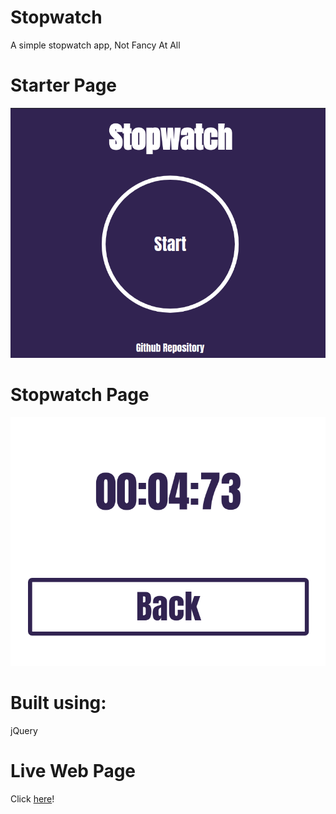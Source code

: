 # Stopwatch
A simple stopwatch app, Not Fancy At All
# Starter Page
![Starter Page](https://github.com/Nima-Ra/stopwatch/blob/master/Screenshot%20from%202018-07-26%2005-03-16.png)
# Stopwatch Page
![Stopwatch Page](https://github.com/Nima-Ra/stopwatch/blob/master/Screenshot%20from%202018-07-26%2005-03-37.png)
# Built using:
jQuery
# Live Web Page
Click [here](https://nima-ra.github.io/stopwatch)!

